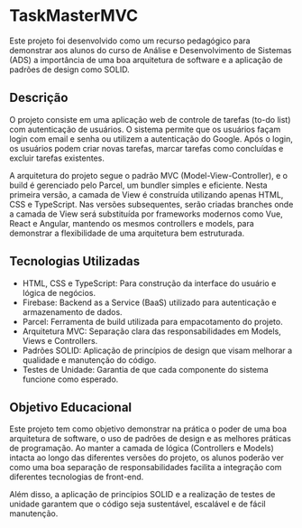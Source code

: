 # TaskMasterMVC

Este projeto foi desenvolvido como um recurso pedagógico para demonstrar aos alunos do curso de Análise e Desenvolvimento de Sistemas (ADS) a importância de uma boa arquitetura de software e a aplicação de padrões de design como SOLID.

## Descrição

O projeto consiste em uma aplicação web de controle de tarefas (to-do list) com autenticação de usuários. O sistema permite que os usuários façam login com email e senha ou utilizem a autenticação do Google. Após o login, os usuários podem criar novas tarefas, marcar tarefas como concluídas e excluir tarefas existentes.

A arquitetura do projeto segue o padrão MVC (Model-View-Controller), e o build é gerenciado pelo Parcel, um bundler simples e eficiente. Nesta primeira versão, a camada de View é construída utilizando apenas HTML, CSS e TypeScript. Nas versões subsequentes, serão criadas branches onde a camada de View será substituída por frameworks modernos como Vue, React e Angular, mantendo os mesmos controllers e models, para demonstrar a flexibilidade de uma arquitetura bem estruturada.

## Tecnologias Utilizadas

- HTML, CSS e TypeScript: Para construção da interface do usuário e lógica de negócios.
- Firebase: Backend as a Service (BaaS) utilizado para autenticação e armazenamento de dados.
- Parcel: Ferramenta de build utilizada para empacotamento do projeto.
- Arquitetura MVC: Separação clara das responsabilidades em Models, Views e Controllers.
- Padrões SOLID: Aplicação de princípios de design que visam melhorar a qualidade e manutenção do código.
- Testes de Unidade: Garantia de que cada componente do sistema funcione como esperado.

## Objetivo Educacional

Este projeto tem como objetivo demonstrar na prática o poder de uma boa arquitetura de software, o uso de padrões de design e as melhores práticas de programação. Ao manter a camada de lógica (Controllers e Models) intacta ao longo das diferentes versões do projeto, os alunos poderão ver como uma boa separação de responsabilidades facilita a integração com diferentes tecnologias de front-end.

Além disso, a aplicação de princípios SOLID e a realização de testes de unidade garantem que o código seja sustentável, escalável e de fácil manutenção.
